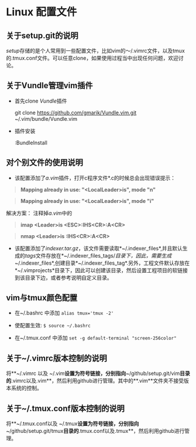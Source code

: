 # Linux 配置文件 #

## 关于setup.git的说明

*setup*存储的是个人常用到一些配置文件，比如vim的～/.vimrc文件，以及tmux的.tmux.conf文件。可以任意clone，如果使用过程当中出现任何问题，欢迎讨论。

## 关于Vundle管理vim插件

* 首先clone *Vundle*插件

	git clone https://github.com/gmarik/Vundle.vim.git ~/.vim/bundle/Vundle.vim 

* 插件安装

	:BundleInstall

## 对个别文件的使用说明

* 该配置添加了*a.vim*插件，打开c程序文件\*.c的时候总会出现错误提示：

> **Mapping already in use: "\<LocalLeader\>is", mode "n"**

> **Mapping already in use: "\<LocalLeader\>is", mode "i"**

解决方案： 注释掉*a.vim*中的

> **imap \<Leader\>is \<ESC\>:IHS\<CR\>:A\<CR\>**

> **nmap \<Leader\>is :IHS\<CR\>:A\<CR\>**

* 该配置添加了*indexer.tar.gz*，该文件需要读取*~/.indexer_files*,并且默认生成的*tags*文件存放在*~/.indexer_files_tags/*目录下，因此，需要生成*~/.indexer_files*,创建目录*~/.indexer_files_tag*.另外，工程文件默认存放在*~/.vimprojects*目录下，因此可以创建该目录，然后设置工程项目的软链接到该目录下边，或者参考说明自定义目录。

## vim与tmux颜色配置

- 在~/.bashrc 中添加 `alias tmux='tmux -2'`

- 使配置生效: `$ source ~/.bashrc`

- 在~/.tmux.conf 中添加 `set -g default-terminal "screen-256color"`

## 关于~/.vimrc版本控制的说明

将**~/.vimrc 以及 ~/.vim**设置为符号链接，分别指向**~/github/setup.git/vim**目录的**.vimrc以及.vim**，然后利用github进行管理。其中的**.vim**文件夹不接受版本系统的控制。
	
## 关于~/.tmux.conf版本控制的说明

将**~/.tmux.conf以及 ~/.tmux**设置为符号链接，分别指向**~/github/setup.git/tmux**目录的**.tmux.conf以及.tmux**，然后利用github进行管理。
	
